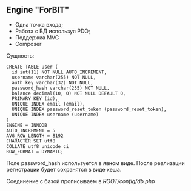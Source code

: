 ## Engine "ForBIT"

- 	Одна точка входа;
- 	Работа с БД используя PDO;
- 	Поддержка MVC
- 	Composer

Сущноcть:

```
CREATE TABLE user (
  id int(11) NOT NULL AUTO_INCREMENT,
  username varchar(255) NOT NULL,
  auth_key varchar(32) NOT NULL,
  password_hash varchar(255) NOT NULL,
  balance decimal(10, 0) NOT NULL DEFAULT 0,
  PRIMARY KEY (id),
  UNIQUE INDEX email (email),
  UNIQUE INDEX password_reset_token (password_reset_token),
  UNIQUE INDEX username (username)
)
ENGINE = INNODB
AUTO_INCREMENT = 5
AVG_ROW_LENGTH = 8192
CHARACTER SET utf8
COLLATE utf8_unicode_ci
ROW_FORMAT = DYNAMIC;
```

Поле password_hash используется в явном виде.
После реализации регистрации будет сохранятся в виде хеша.

Соединение с базой прописываем в _ROOT/config/db.php_